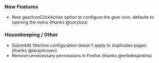 
### New Features

- New gearIconClickAction option to configure the gear icon, defaults to opening the menu (thanks @corylulu)

### Housekeeping / Other

- Subreddit filterline configuration doesn't apply to duplicates pages (thanks @larsjohnsen)
- Remove unnecessary permissions in Firefox (thanks @erikdesjardins)
